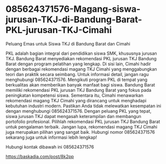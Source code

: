 # 085624371576-Magang-siswa-jurusan-TKJ-di-Bandung-Barat-PKL-jurusan-TKJ-Cimahi

Peluang Emas untuk Siswa TKJ di Bandung Barat dan Cimahi

PKL adalah bagian integral dari pendidikan siswa SMK, khususnya jurusan TKJ. Bandung Barat menyediakan rekomendasi PKL jurusan TKJ Bandung Barat dengan program pelatihan yang lengkap. Di sisi lain, Cimahi hadir dengan berbagai rekomendasi magang TKJ Cimahi yang menggabungkan teori dan praktik secara seimbang. Untuk informasi detail, jangan ragu menghubungi 085624371576.
Mengikuti program PKL di tempat yang berkualitas akan memberikan banyak manfaat bagi siswa. Bandung Barat memiliki rekomendasi PKL jurusan TKJ Bandung Barat yang fokus pada peningkatan kompetensi siswa. Sementara itu, Cimahi menawarkan rekomendasi magang TKJ Cimahi yang dirancang untuk menghadapi kebutuhan industri modern. Pastikan Anda tidak melewatkan kesempatan ini dengan menghubungi 085624371576.
Dengan peluang PKL yang tepat, siswa jurusan TKJ dapat mengasah keterampilan dan membangun portofolio profesional. Pilihlah rekomendasi PKL jurusan TKJ Bandung Barat untuk pengalaman terbaik. Jangan lupa, rekomendasi magang TKJ Cimahi juga merupakan pilihan yang sangat baik. Hubungi nomor 085624371576 sekarang juga untuk informasi lebih lengkap!

Hubungi kontak dibawah ini 
085624371576

https://baskadia.com/post/8k2pp
